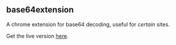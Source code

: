 ## base64extension

A chrome extension for base64 decoding, useful for *certain* sites.

Get the live version [here](https://chrome.google.com/webstore/detail/base64extension/okmdllpcbdhmhabhoheagplkjkbijcid).